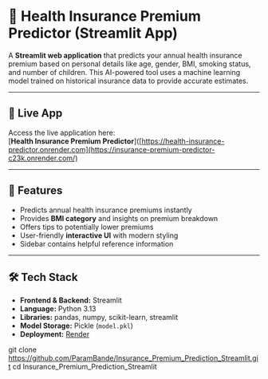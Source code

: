 # 🏥 Health Insurance Premium Predictor (Streamlit App)

A **Streamlit web application** that predicts your annual health insurance premium based on personal details like age, gender, BMI, smoking status, and number of children. This AI-powered tool uses a machine learning model trained on historical insurance data to provide accurate estimates.

---

## 🔗 Live App

Access the live application here:  
[**Health Insurance Premium Predictor**]([https://health-insurance-predictor.onrender.com](https://insurance-premium-predictor-c23k.onrender.com/)

---

## 📝 Features

- Predicts annual health insurance premiums instantly  
- Provides **BMI category** and insights on premium breakdown  
- Offers tips to potentially lower premiums  
- User-friendly **interactive UI** with modern styling  
- Sidebar contains helpful reference information  

---

## 🛠 Tech Stack

- **Frontend & Backend:** Streamlit  
- **Language:** Python 3.13  
- **Libraries:** pandas, numpy, scikit-learn, streamlit  
- **Model Storage:** Pickle (`model.pkl`)  
- **Deployment:** [Render](https://render.com)  

git clone https://github.com/ParamBande/Insurance_Premium_Prediction_Streamlit.git
cd Insurance_Premium_Prediction_Streamlit
